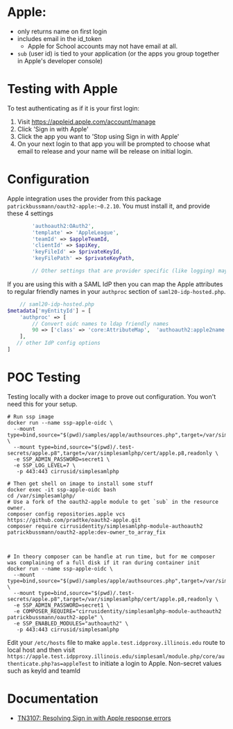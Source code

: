 
# Apple:
* only returns name on first login
* includes email in the id_token
  * Apple for School accounts may not have email at all.
* `sub` (user id) is tied to your application (or the apps you group together in Apple's developer console)

# Testing with Apple
To test authenticating as if it is your first login:
1. Visit https://appleid.apple.com/account/manage
2. Click 'Sign in with Apple'
3. Click the app you want to 'Stop using Sign in with Apple'
4. On your next login to that app you will be prompted to choose what email to release and your name
will be release on initial login.

# Configuration

Apple integration uses the provider from this package `patrickbussmann/oauth2-apple:~0.2.10`.
You must install it, and provide these 4 settings

```php
        'authoauth2:OAuth2',
        'template' => 'AppleLeague',
        'teamId' => $appleTeamId,
        'clientId' => $apiKey,
        'keyFileId' => $privateKeyId,
        'keyFilePath' => $privateKeyPath,

        // Other settings that are provider specific (like logging) may or may not work on the Apple provider
```

If you are using this with a SAML IdP then you can map the Apple attributes to regular friendly names in your `authproc` section of `saml20-idp-hosted.php`.

```php
    // saml20-idp-hosted.php
$metadata['myEntityId'] = [
    'authproc' => [
        // Convert oidc names to ldap friendly names
        90 => ['class' => 'core:AttributeMap',  'authoauth2:apple2name'],
    ],
   // other IdP config options
]
```


# POC Testing

Testing locally with a docker image to prove out configuration. You won't need this for your setup.

```
# Run ssp image
docker run --name ssp-apple-oidc \
  --mount type=bind,source="$(pwd)/samples/apple/authsources.php",target=/var/simplesamlphp/config/authsources.php,readonly \
  --mount type=bind,source="$(pwd)/.test-secrets/apple.p8",target=/var/simplesamlphp/cert/apple.p8,readonly \
  -e SSP_ADMIN_PASSWORD=secret1 \
  -e SSP_LOG_LEVEL=7 \
   -p 443:443 cirrusid/simplesamlphp

# Then get shell on image to install some stuff
docker exec -it ssp-apple-oidc bash
cd /var/simplesamlphp/
# Use a fork of the oauth2-apple module to get `sub` in the resource owner.
composer config repositories.apple vcs https://github.com/pradtke/oauth2-apple.git
composer require cirrusidentity/simplesamlphp-module-authoauth2 patrickbussmann/oauth2-apple:dev-owner_to_array_fix



# In theory composer can be handle at run time, but for me composer was complaining of a full disk if it ran during container init
docker run --name ssp-apple-oidc \
  --mount type=bind,source="$(pwd)/samples/apple/authsources.php",target=/var/simplesamlphp/config/authsources.php,readonly \
  --mount type=bind,source="$(pwd)/.test-secrets/apple.p8",target=/var/simplesamlphp/cert/apple.p8,readonly \
  -e SSP_ADMIN_PASSWORD=secret1 \
  -e COMPOSER_REQUIRE="cirrusidentity/simplesamlphp-module-authoauth2 patrickbussmann/oauth2-apple" \
  -e SSP_ENABLED_MODULES="authoauth2" \
   -p 443:443 cirrusid/simplesamlphp
```

Edit your `/etc/hosts` file to make `apple.test.idpproxy.illinois.edu` route to local host and then visit
 `https://apple.test.idpproxy.illinois.edu/simplesaml/module.php/core/authenticate.php?as=appleTest` to
initiate a login to Apple. Non-secret values such as keyId and teamId

# Documentation

* [TN3107: Resolving Sign in with Apple response errors](https://developer.apple.com/documentation/technotes/tn3107-resolving-sign-in-with-apple-response-errors)